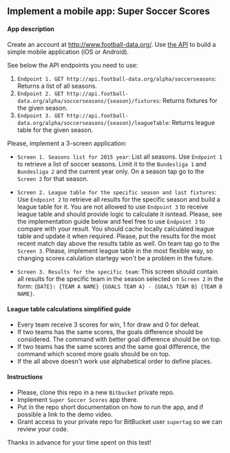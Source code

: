 ## Implement a mobile app: Super Soccer Scores

#### App description

Create an account at http://www.football-data.org/. 
Use [the API](http://api.football-data.org/docs/latest/index.html) to build a simple mobile application (iOS or Android). 

See below the API endpoints you need to use:

1. `Endpoint 1. GET http://api.football-data.org/alpha/soccerseasons`: Returns a list of all seasons.
2. `Endpoint 2. GET http://api.football-data.org/alpha/soccerseasons/{season}/fixtures`: Returns fixtures for the given season.
3. `Endpoint 3. GET http://api.football-data.org/alpha/soccerseasons/{season}/leagueTable`: Returns league table for the given season.
 
Please, implement a 3-screen application:

- `Screen 1. Seasons list for 2015 year`: List all seasons. Use `Endpoint 1` to retrieve a list of soccer seasons. Limit it to the `Bundesliga 1` and `Bundesliga 2` and the current year only. On a season tap go to the `Screen 2` for that season.

- `Screen 2. League table for the specific season and last fixtures`: Use `Endpoint 2` to retrieve all results for the specific season and build a league table for it. You are not allowed to use `Endpoint 3` to receive league table and should provide logic to calculate it isntead. Please, see the implementation guide below and feel free to use `Endpoint 3` to compare with your result. You should cache locally calculated league table and update it when required. Please, put the results for the most recent match day above the results table as well. On team tap go to the `Screen 3`. Please, implement league table in the most flexible way, so changing scores calulation startegy won't be a problem in the future.

- `Screen 3. Results for the specific team`: This screen should contain all results for the specific team in the season selected on `Screen 2` in the form: `{DATE}: {TEAM A NAME} {GOALS TEAM A} - {GOALS TEAM B} {TEAM B NAME}`.

#### League table calculations simplified guide

- Every team receive 3 scores for win, 1 for draw and 0 for defeat. 
- If two teams has the same scores, the goals difference should be considered. The command with better goal difference should be on top.
- If two teams has the same scores and the same goal difference, the command which scored more goals should be on top.
- If the all above doesn't work use alphabetical order to define places.

#### Instructions

- Please, clone this repo in a new `Bitbucket` private repo.
- Implement `Super Soccer Scores` app there.
- Put in the repo short documentation on how to run the app, and if possible a link to the demo video.
- Grant access to your private repo for BitBucket user `supertag` so we can review your code.

Thanks in advance for your time spent on this test!
